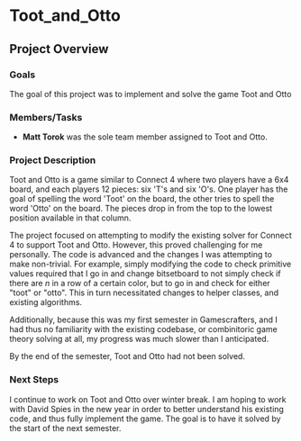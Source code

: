 Toot\_and\_Otto
===============

Project Overview
----------------

### Goals

The goal of this project was to implement and solve the game Toot and Otto

### Members/Tasks

-   **Matt Torok** was the sole team member assigned to Toot and Otto.

### Project Description

Toot and Otto is a game similar to Connect 4 where two players have a 6x4 board, and each players 12 pieces: six 'T's and six 'O's. One player has the goal of spelling the word 'Toot' on the board, the other tries to spell the word 'Otto' on the board. The pieces drop in from the top to the lowest position available in that column.

The project focused on attempting to modify the existing solver for Connect 4 to support Toot and Otto. However, this proved challenging for me personally. The code is advanced and the changes I was attempting to make non-trivial. For example, simply modifying the code to check primitive values required that I go in and change bitsetboard to not simply check if there are *n* in a row of a certain color, but to go in and check for either "toot" or "otto". This in turn necessitated changes to helper classes, and existing algorithms.

Additionally, because this was my first semester in Gamescrafters, and I had thus no familiarity with the existing codebase, or combinitoric game theory solving at all, my progress was much slower than I anticipated.

By the end of the semester, Toot and Otto had not been solved.

### Next Steps

I continue to work on Toot and Otto over winter break. I am hoping to work with David Spies in the new year in order to better understand his existing code, and thus fully implement the game. The goal is to have it solved by the start of the next semester.
